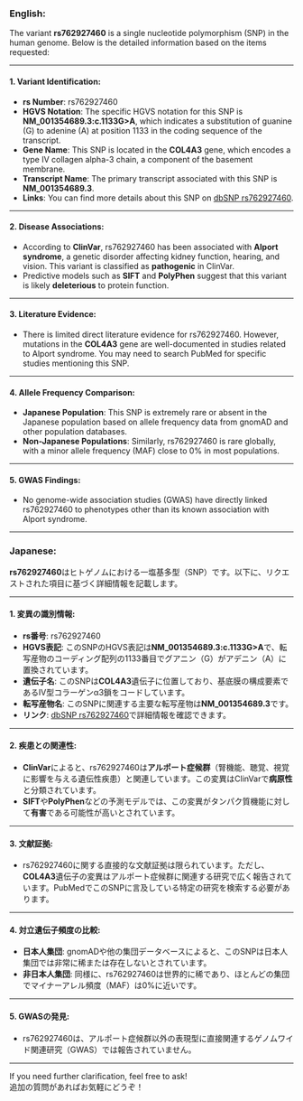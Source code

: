 ### English:
The variant **rs762927460** is a single nucleotide polymorphism (SNP) in the human genome. Below is the detailed information based on the items requested:

---

#### 1. Variant Identification:
- **rs Number**: rs762927460
- **HGVS Notation**: The specific HGVS notation for this SNP is **NM_001354689.3:c.1133G>A**, which indicates a substitution of guanine (G) to adenine (A) at position 1133 in the coding sequence of the transcript.
- **Gene Name**: This SNP is located in the **COL4A3** gene, which encodes a type IV collagen alpha-3 chain, a component of the basement membrane.
- **Transcript Name**: The primary transcript associated with this SNP is **NM_001354689.3**.
- **Links**: You can find more details about this SNP on [dbSNP rs762927460](https://www.ncbi.nlm.nih.gov/snp/rs762927460).

---

#### 2. Disease Associations:
- According to **ClinVar**, rs762927460 has been associated with **Alport syndrome**, a genetic disorder affecting kidney function, hearing, and vision. This variant is classified as **pathogenic** in ClinVar.
- Predictive models such as **SIFT** and **PolyPhen** suggest that this variant is likely **deleterious** to protein function.

---

#### 3. Literature Evidence:
- There is limited direct literature evidence for rs762927460. However, mutations in the **COL4A3** gene are well-documented in studies related to Alport syndrome. You may need to search PubMed for specific studies mentioning this SNP.

---

#### 4. Allele Frequency Comparison:
- **Japanese Population**: This SNP is extremely rare or absent in the Japanese population based on allele frequency data from gnomAD and other population databases.
- **Non-Japanese Populations**: Similarly, rs762927460 is rare globally, with a minor allele frequency (MAF) close to 0% in most populations.

---

#### 5. GWAS Findings:
- No genome-wide association studies (GWAS) have directly linked rs762927460 to phenotypes other than its known association with Alport syndrome.

---

### Japanese:
**rs762927460**はヒトゲノムにおける一塩基多型（SNP）です。以下に、リクエストされた項目に基づく詳細情報を記載します。

---

#### 1. 変異の識別情報:
- **rs番号**: rs762927460
- **HGVS表記**: このSNPのHGVS表記は**NM_001354689.3:c.1133G>A**で、転写産物のコーディング配列の1133番目でグアニン（G）がアデニン（A）に置換されています。
- **遺伝子名**: このSNPは**COL4A3**遺伝子に位置しており、基底膜の構成要素であるIV型コラーゲンα3鎖をコードしています。
- **転写産物名**: このSNPに関連する主要な転写産物は**NM_001354689.3**です。
- **リンク**: [dbSNP rs762927460](https://www.ncbi.nlm.nih.gov/snp/rs762927460)で詳細情報を確認できます。

---

#### 2. 疾患との関連性:
- **ClinVar**によると、rs762927460は**アルポート症候群**（腎機能、聴覚、視覚に影響を与える遺伝性疾患）と関連しています。この変異はClinVarで**病原性**と分類されています。
- **SIFT**や**PolyPhen**などの予測モデルでは、この変異がタンパク質機能に対して**有害**である可能性が高いとされています。

---

#### 3. 文献証拠:
- rs762927460に関する直接的な文献証拠は限られています。ただし、**COL4A3**遺伝子の変異はアルポート症候群に関連する研究で広く報告されています。PubMedでこのSNPに言及している特定の研究を検索する必要があります。

---

#### 4. 対立遺伝子頻度の比較:
- **日本人集団**: gnomADや他の集団データベースによると、このSNPは日本人集団では非常に稀または存在しないとされています。
- **非日本人集団**: 同様に、rs762927460は世界的に稀であり、ほとんどの集団でマイナーアレル頻度（MAF）は0%に近いです。

---

#### 5. GWASの発見:
- rs762927460は、アルポート症候群以外の表現型に直接関連するゲノムワイド関連研究（GWAS）では報告されていません。

---

If you need further clarification, feel free to ask!  
追加の質問があればお気軽にどうぞ！